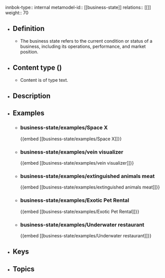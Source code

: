 innbok-type:: internal
metamodel-id:: [[business-state]]
relations:: [[]]
weight:: 70

- ## Definition
  - The business state refers to the current condition or status of a business, including its operations, performance, and market position.
- ## Content type ()
  - Content is of type text.
  
- ## Description
- ## Examples
  - ### business-state/examples/Space X
    {{embed [[business-state/examples/Space X]]}}
  - ### business-state/examples/vein visualizer
    {{embed [[business-state/examples/vein visualizer]]}}
  - ### business-state/examples/extinguished animals meat
    {{embed [[business-state/examples/extinguished animals meat]]}}
  - ### business-state/examples/Exotic Pet Rental
    {{embed [[business-state/examples/Exotic Pet Rental]]}}
  - ### business-state/examples/Underwater restaurant
    {{embed [[business-state/examples/Underwater restaurant]]}}
  
- ## Keys
  
- ## Topics
  


